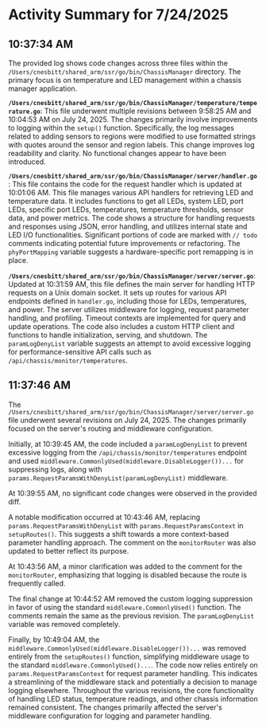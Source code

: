 # Activity Summary for 7/24/2025

## 10:37:34 AM
The provided log shows code changes across three files within the `/Users/cnesbitt/shared_arm/ssr/go/bin/ChassisManager` directory.  The primary focus is on temperature and LED management within a chassis manager application.

**`/Users/cnesbitt/shared_arm/ssr/go/bin/ChassisManager/temperature/temperature.go`**: This file underwent multiple revisions between 9:58:25 AM and 10:04:53 AM on July 24, 2025.  The changes primarily involve improvements to logging within the `setup()` function.  Specifically, the log messages related to adding sensors to regions were modified to use formatted strings with quotes around the sensor and region labels.  This change improves log readability and clarity. No functional changes appear to have been introduced.


**`/Users/cnesbitt/shared_arm/ssr/go/bin/ChassisManager/server/handler.go`**: This file contains the code for the request handler which is updated at 10:01:06 AM. This file manages various API handlers for retrieving LED and temperature data.  It includes functions to get all LEDs, system LED, port LEDs, specific port LEDs, temperatures, temperature thresholds, sensor data, and power metrics. The code shows a structure for handling requests and responses using JSON, error handling, and utilizes internal state and LED I/O functionalities. Significant portions of code are marked with `// todo` comments indicating potential future improvements or refactoring.  The `phyPortMapping` variable suggests a hardware-specific port remapping is in place.



**`/Users/cnesbitt/shared_arm/ssr/go/bin/ChassisManager/server/server.go`**:  Updated at 10:31:59 AM, this file defines the main server for handling HTTP requests on a Unix domain socket. It sets up routes for various API endpoints defined in `handler.go`, including those for LEDs, temperatures, and power. The server utilizes middleware for logging, request parameter handling, and profiling. Timeout contexts are implemented for query and update operations. The code also includes a custom HTTP client and functions to handle initialization, serving, and shutdown.  The `paramLogDenyList` variable suggests an attempt to avoid excessive logging for performance-sensitive API calls such as `/api/chassis/monitor/temperatures`.


## 11:37:46 AM
The `/Users/cnesbitt/shared_arm/ssr/go/bin/ChassisManager/server/server.go` file underwent several revisions on July 24, 2025.  The changes primarily focused on the server's routing and middleware configuration.

Initially, at 10:39:45 AM, the code included a `paramLogDenyList` to prevent excessive logging from the `/api/chassis/monitor/temperatures` endpoint and used `middleware.CommonlyUsed(middleware.DisableLogger())...` for suppressing logs,  along with  `params.RequestParamsWithDenyList(paramLogDenyList)` middleware.

At 10:39:55 AM, no significant code changes were observed in the provided diff.

A notable modification occurred at 10:43:46 AM, replacing `params.RequestParamsWithDenyList` with `params.RequestParamsContext` in `setupRoutes()`.  This suggests a shift towards a more context-based parameter handling approach.  The comment on the `monitorRouter` was also updated to better reflect its purpose.

At 10:43:56 AM, a minor clarification was added to the comment for the `monitorRouter`, emphasizing that logging is disabled because the route is frequently called.

The final change at 10:44:52 AM removed the custom logging suppression in favor of using the standard `middleware.CommonlyUsed()` function.  The comments remain the same as the previous revision.  The  `paramLogDenyList` variable was removed completely.

Finally, by 10:49:04 AM,  the `middleware.CommonlyUsed(middleware.DisableLogger())...`  was removed entirely from the `setupRoutes()` function, simplifying middleware usage to the standard `middleware.CommonlyUsed()...`.  The code now relies entirely on `params.RequestParamsContext` for request parameter handling.  This indicates a streamlining of the middleware stack and potentially a decision to manage logging elsewhere.  Throughout the various revisions, the core functionality of handling LED status, temperature readings, and other chassis information remained consistent.  The changes primarily affected the server's middleware configuration for logging and parameter handling.
